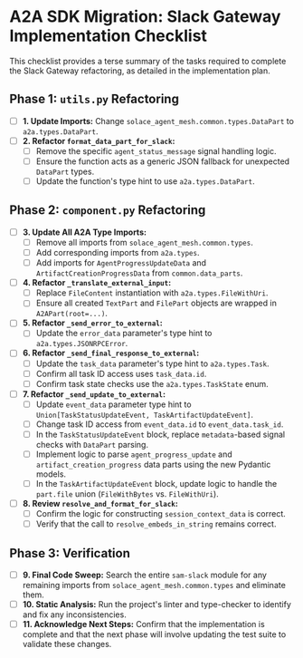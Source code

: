 # A2A SDK Migration: Slack Gateway Implementation Checklist

This checklist provides a terse summary of the tasks required to complete the Slack Gateway refactoring, as detailed in the implementation plan.

## Phase 1: `utils.py` Refactoring

- [ ] **1. Update Imports:** Change `solace_agent_mesh.common.types.DataPart` to `a2a.types.DataPart`.
- [ ] **2. Refactor `format_data_part_for_slack`:**
    - [ ] Remove the specific `agent_status_message` signal handling logic.
    - [ ] Ensure the function acts as a generic JSON fallback for unexpected `DataPart` types.
    - [ ] Update the function's type hint to use `a2a.types.DataPart`.

## Phase 2: `component.py` Refactoring

- [ ] **3. Update All A2A Type Imports:**
    - [ ] Remove all imports from `solace_agent_mesh.common.types`.
    - [ ] Add corresponding imports from `a2a.types`.
    - [ ] Add imports for `AgentProgressUpdateData` and `ArtifactCreationProgressData` from `common.data_parts`.

- [ ] **4. Refactor `_translate_external_input`:**
    - [ ] Replace `FileContent` instantiation with `a2a.types.FileWithUri`.
    - [ ] Ensure all created `TextPart` and `FilePart` objects are wrapped in `A2APart(root=...)`.

- [ ] **5. Refactor `_send_error_to_external`:**
    - [ ] Update the `error_data` parameter's type hint to `a2a.types.JSONRPCError`.

- [ ] **6. Refactor `_send_final_response_to_external`:**
    - [ ] Update the `task_data` parameter's type hint to `a2a.types.Task`.
    - [ ] Confirm all task ID access uses `task_data.id`.
    - [ ] Confirm task state checks use the `a2a.types.TaskState` enum.

- [ ] **7. Refactor `_send_update_to_external`:**
    - [ ] Update `event_data` parameter type hint to `Union[TaskStatusUpdateEvent, TaskArtifactUpdateEvent]`.
    - [ ] Change task ID access from `event_data.id` to `event_data.task_id`.
    - [ ] In the `TaskStatusUpdateEvent` block, replace `metadata`-based signal checks with `DataPart` parsing.
    - [ ] Implement logic to parse `agent_progress_update` and `artifact_creation_progress` data parts using the new Pydantic models.
    - [ ] In the `TaskArtifactUpdateEvent` block, update logic to handle the `part.file` union (`FileWithBytes` vs. `FileWithUri`).

- [ ] **8. Review `resolve_and_format_for_slack`:**
    - [ ] Confirm the logic for constructing `session_context_data` is correct.
    - [ ] Verify that the call to `resolve_embeds_in_string` remains correct.

## Phase 3: Verification

- [ ] **9. Final Code Sweep:** Search the entire `sam-slack` module for any remaining imports from `solace_agent_mesh.common.types` and eliminate them.
- [ ] **10. Static Analysis:** Run the project's linter and type-checker to identify and fix any inconsistencies.
- [ ] **11. Acknowledge Next Steps:** Confirm that the implementation is complete and that the next phase will involve updating the test suite to validate these changes.
